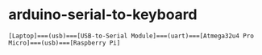 # arduino-serial-to-keyboard

```
[Laptop]===(usb)===[USB-to-Serial Module]===(uart)===[Atmega32u4 Pro Micro]===(usb)===[Raspberry Pi]
```
